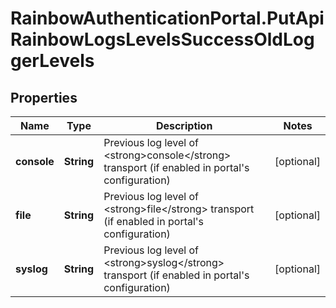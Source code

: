 # RainbowAuthenticationPortal.PutApiRainbowLogsLevelsSuccessOldLoggerLevels

## Properties
Name | Type | Description | Notes
------------ | ------------- | ------------- | -------------
**console** | **String** | Previous log level of &lt;strong&gt;console&lt;/strong&gt; transport (if enabled in portal&#39;s configuration) | [optional] 
**file** | **String** | Previous log level of &lt;strong&gt;file&lt;/strong&gt; transport (if enabled in portal&#39;s configuration) | [optional] 
**syslog** | **String** | Previous log level of &lt;strong&gt;syslog&lt;/strong&gt; transport (if enabled in portal&#39;s configuration) | [optional] 


